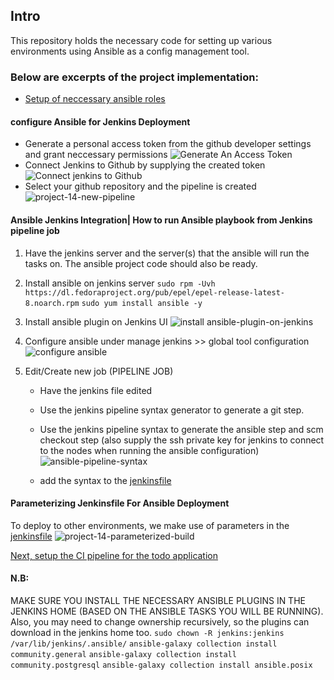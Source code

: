 ## Intro
This repository holds the necessary code for setting up various environments using Ansible as a config management tool.

### Below are excerpts of the project implementation:
- [Setup of neccessary ansible roles](https://github.com/MekkyMayata/CI-JAASP/tree/master/roles)




#### configure Ansible for Jenkins Deployment
- Generate a personal access token from the github developer settings and grant neccessary permissions
![Generate An Access Token](https://user-images.githubusercontent.com/54307445/112208231-6960fe00-8c18-11eb-8795-e9c0323da312.png)
- Connect Jenkins to Github by supplying the created token
![Connect jenkins to Github](https://user-images.githubusercontent.com/54307445/112207858-f2c40080-8c17-11eb-8eb6-d0f78f8ef9b7.png)
- Select your github repository and the pipeline is created
![project-14-new-pipeline](https://user-images.githubusercontent.com/54307445/112207903-fd7e9580-8c17-11eb-9666-fa46f8fe00cb.png)




#### Ansible Jenkins Integration| How to run Ansible playbook from Jenkins pipeline job
1. Have the jenkins server and the server(s) that the ansible will run the tasks on. The ansible project code should also be ready.

2. Install ansible on jenkins server
 `sudo rpm -Uvh https://dl.fedoraproject.org/pub/epel/epel-release-latest-8.noarch.rpm`
  `sudo yum install ansible -y`

3. Install ansible plugin on Jenkins UI
![install ansible-plugin-on-jenkins](https://user-images.githubusercontent.com/54307445/112209730-138d5580-8c1a-11eb-872c-28a45b9de3c8.png)

4. Configure ansible under manage jenkins >> global tool configuration
![configure ansible](https://user-images.githubusercontent.com/54307445/112209914-50f1e300-8c1a-11eb-9346-a260955e0fcf.png)

5. Edit/Create new job (PIPELINE JOB)
    - Have the jenkins file edited
    - Use the jenkins pipeline syntax generator to generate a git step.
    - Use the jenkins pipeline syntax to generate the ansible step and scm checkout step (also supply the ssh private key for jenkins to connect to the nodes when running the ansible configuration)
    ![ansible-pipeline-syntax](https://user-images.githubusercontent.com/54307445/112210422-f4db8e80-8c1a-11eb-85f8-174688545fc2.png)

    - add the syntax to the [jenkinsfile](https://github.com/MekkyMayata/CI-JAASP/blob/master/deploy/jenkinsfile)


#### Parameterizing Jenkinsfile For Ansible Deployment
To deploy to other environments, we make use of parameters in the [jenkinsfile](https://github.com/MekkyMayata/CI-JAASP/blob/master/deploy/jenkinsfile)
![project-14-parameterized-build](https://user-images.githubusercontent.com/54307445/112210970-a24ea200-8c1b-11eb-96fd-fcf18cc3f5b9.png)

[Next, setup the CI pipeline for the todo application](https://github.com/MekkyMayata/php-todo/blob/main/README.md)



#### N.B: 
MAKE SURE YOU INSTALL THE NECESSARY ANSIBLE PLUGINS IN THE JENKINS HOME (BASED ON THE ANSIBLE TASKS YOU WILL BE RUNNING). 
Also, you may need to change ownership recursively, so the plugins can download in the jenkins home too. 
`sudo chown -R jenkins:jenkins /var/lib/jenkins/.ansible/`
`ansible-galaxy collection install community.general`
`ansible-galaxy collection install community.postgresql`
`ansible-galaxy collection install ansible.posix`

